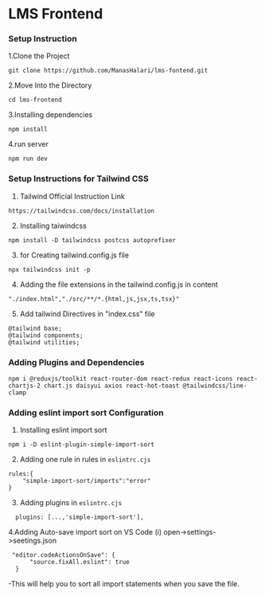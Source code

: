# LMS Frontend

### Setup Instruction

1.Clone the Project

```
git clone https://github.com/ManasHalari/lms-fontend.git
```

2.Move Into the Directory

```
cd lms-frontend
```

3.Installing dependencies

```
npm install
```

4.run server

```
npm run dev
```

### Setup Instructions for Tailwind CSS

1. Tailwind Official Instruction Link

```
https://tailwindcss.com/docs/installation
```

2. Installing taiwindcss

```
npm install -D tailwindcss postcss autoprefixer

```

3. for Creating tailwind.config.js file

```
npx tailwindcss init -p
```

4. Adding the file extensions in the tailwind.config.js in content

```
"./index.html","./src/**/*.{html,js,jsx,ts,tsx}"
```

5. Add tailwind Directives in "index.css" file

```
@tailwind base;
@tailwind components;
@tailwind utilities;
```

### Adding Plugins and Dependencies

```
npm i @reduxjs/toolkit react-router-dom react-redux react-icons react-chartjs-2 chart.js daisyui axios react-hot-toast @tailwindcss/line-clamp
```

### Adding eslint import sort Configuration

1. Installing eslint import sort

```
npm i -D eslint-plugin-simple-import-sort
```

2. Adding one rule in rules in `eslintrc.cjs`

```
rules:{
    "simple-import-sort/imports":"error"
}
```

3. Adding plugins in `eslintrc.cjs`

```
  plugins: [...,'simple-import-sort'],
```

4.Adding Auto-save import sort on VS Code
  (i) open->settings->seetings.json

  ```
   "editor.codeActionsOnSave": {
        "source.fixAll.eslint": true
    }
  ```
  -This will help you to sort all import statements when you save the file.



